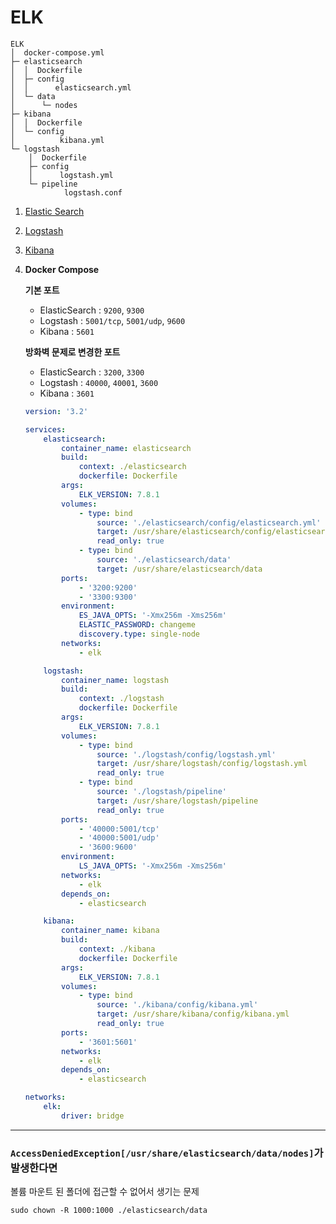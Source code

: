 # ELK


```plaintext
ELK
│  docker-compose.yml
├─ elasticsearch
│  │  Dockerfile
│  ├─ config
│  │      elasticsearch.yml
│  └─ data
│      └─ nodes                
├─ kibana
│  │  Dockerfile
│  └─ config
│          kibana.yml    
└─ logstash
    │  Dockerfile
    ├─ config
    │      logstash.yml  
    └─ pipeline
            logstash.conf
```

1. [Elastic Search](./2-4-1-elasticsearch.md)

2. [Logstash](./2-4-2-logstash.md)

3. [Kibana](./2-4-3-kibana.md)

4. **Docker Compose**

    **기본 포트**

    - ElasticSearch : `9200`, `9300`
    - Logstash : `5001/tcp`, `5001/udp`, `9600`
    - Kibana : `5601`

    **방화벽 문제로 변경한 포트**

    - ElasticSearch : `3200`, `3300`
    - Logstash : `40000`, `40001`, `3600`
    - Kibana : `3601`

    ```yaml
    version: '3.2'

    services:
        elasticsearch:
            container_name: elasticsearch
            build:
                context: ./elasticsearch
                dockerfile: Dockerfile
            args:
                ELK_VERSION: 7.8.1
            volumes:
                - type: bind
                    source: './elasticsearch/config/elasticsearch.yml'
                    target: /usr/share/elasticsearch/config/elasticsearch.yml
                    read_only: true
                - type: bind
                    source: './elasticsearch/data'
                    target: /usr/share/elasticsearch/data
            ports:
                - '3200:9200'
                - '3300:9300'
            environment:
                ES_JAVA_OPTS: '-Xmx256m -Xms256m'
                ELASTIC_PASSWORD: changeme
                discovery.type: single-node
            networks:
                - elk

        logstash:
            container_name: logstash
            build:
                context: ./logstash
                dockerfile: Dockerfile
            args:
                ELK_VERSION: 7.8.1
            volumes:
                - type: bind
                    source: './logstash/config/logstash.yml'
                    target: /usr/share/logstash/config/logstash.yml
                    read_only: true
                - type: bind
                    source: './logstash/pipeline'
                    target: /usr/share/logstash/pipeline
                    read_only: true
            ports:
                - '40000:5001/tcp'
                - '40000:5001/udp'
                - '3600:9600'
            environment:
                LS_JAVA_OPTS: '-Xmx256m -Xms256m'
            networks:
                - elk
            depends_on:
                - elasticsearch

        kibana:
            container_name: kibana
            build:
                context: ./kibana
                dockerfile: Dockerfile
            args:
                ELK_VERSION: 7.8.1
            volumes:
                - type: bind
                    source: './kibana/config/kibana.yml'
                    target: /usr/share/kibana/config/kibana.yml
                    read_only: true
            ports:
                - '3601:5601'
            networks:
                - elk
            depends_on:
                - elasticsearch

    networks:
        elk:
            driver: bridge
    ```

---

### `AccessDeniedException[/usr/share/elasticsearch/data/nodes]`가 발생한다면

볼륨 마운트 된 폴더에 접근할 수 없어서 생기는 문제

`sudo chown -R 1000:1000 ./elasticsearch/data`